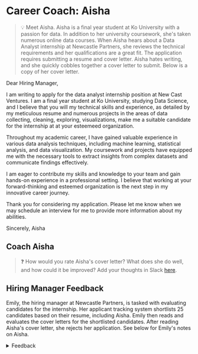 # Career Coach: Aisha

> 💡 Meet Aisha. Aisha is a final year student at Ko University with a passion for data. In addition to her university coursework, she's taken numerous online data courses. When Aisha hears about a Data Analyst internship at Newcastle Partners, she reviews the technical requirements and her qualifications are a great fit. The application requires submitting a resume and cover letter. Aisha hates writing, and she quickly cobbles together a cover letter to submit. Below is a copy of her cover letter.


<aside> 
Dear Hiring Manager,

I am writing to apply for the data analyst internship position at New Cast Ventures. I am a final year student at Ko University, studying Data Science, and I believe that you will my technical skills and experience, as detailed by my meticulous resume and numerous projects in the areas of data collecting, cleaning, exploring, visualizations, make me a suitable candidate for the internship at at your esteemeed organization.

Throughout my academic career, I have gained valuable experience in various data analysis techniques, including machine learning, statistical analysis, and data visualization. My coursework and projects have equipped me with the necessary tools to extract insights from complex datasets and communicate findings effectively.

I am eager to contribute my skills and knowledge to your team and gain hands-on experience in a professional setting. I believe that working at your forward-thinking and esteemed organization is the next step in my innovative career journey.

Thank you for considering my application. Please let me know when we may schedule an interview for me to provide more information about my abilities. 

Sincerely,
Aisha
</aside>


## Coach Aisha

> ❓ How would you rate Aisha's cover letter? What does she do well, and how could it be improved?
> Add your thoughts in Slack [here](https://automationass-9vu2026.slack.com/archives/C073151AJR1/p1715524006564019).

## Hiring Manager Feedback
Emily, the hiring manager at Newcastle Partners, is tasked with evaluating candidates for the internship. Her applicant tracking system shortlists 25 candidates based on their resume, including Aisha. Emily then reads and evaluates the cover letters for the shortlisted candidates. After reading Aisha's cover letter, she rejects her application. See below for Emily's notes on Aisha. 

<details>
    <summary> Feedback </summary>
    Impersonal: generic, flowery language, maybe AI generated? 
    Grammar: numerous grammatical errors, spells company name wrong and awkward sentence structure
    Research: does not seem to have done any research into Newcastle and what we do. This could be for any company.    
</details>
